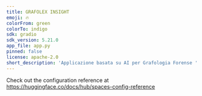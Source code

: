 ```yaml
---
title: GRAFOLEX INSIGHT
emoji: 🔥
colorFrom: green
colorTo: indigo
sdk: gradio
sdk_version: 5.21.0
app_file: app.py
pinned: false
license: apache-2.0
short_description: 'Applicazione basata su AI per Grafologia Forense '
---
```


Check out the configuration reference at https://huggingface.co/docs/hub/spaces-config-reference
